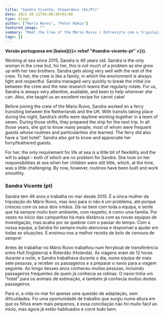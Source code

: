 ```yaml
---
title: "Sandra Vicente, Stewardess (En/Pt)"
date: 2021-10-12T06:00:50+01:00
type: blogs
author: ["Marta Neres", "Peter Makus"]
featured_image: ""
summary: "Meet the Crew of the Mário Ruivo / Entrevista com a tripulação do Mário Ruivo"
tags: []
---
```


**Versão portuguesa em [baixo]({{< relref "#sandra-vicente-pt" >}}).**

Working at sea since 2015, Sandra is 46 years old. Sandra is the only woman in the crew but, for her, this is not much of a problem as she grew up with her two brothers. Sandra gets along very well with the rest of the crew. To her, the crew is like a family, in which the environment is always light and respectful. Sandra managed very quickly to break the initial ice between the crew and the new research teams that regularly rotate. For us, Sandra is always very attentive, available, and keen to help wherever she can. Also, she taught us an excellent recipe for carrot cake!

Before joining the crew of the Mário Ruivo, Sandra worked on a ferry transiting between the Netherlands and the UK. With transits taking place during the night, Sandra’s shifts were daytime working together in a team of seven. During those shifts, they prepared the ship for the next trip. In all those years, she got to know many people, most of whom were frequent guests whose routines and particularities she learned. The ferry did also have a “pet hotel”. Sandra also got to know and appreciate her furry/feathered guests.

For her, the only requirement for life at sea is a little bit of flexibility and the will to adapt – both of which are no problem for Sandra. She took on her responsibilities at sea when her children were still little, which, at the time, was a little challenging. By now, however, routines have been built and work smoothly.

### Sandra Vicente (pt)

Sandra tem 46 anos e trabalha no mar desde 2015. É a única mulher da tripulação do Mário Ruivo, mas isso para si não é um problema, até porque cresceu com os seus dois irmãos. Dá-se bem com toda a equipa, e sente que há sempre muito bom ambiente, com respeito; é como uma família. Por vezes no início das campanhas há mais distância com as novas equipas de investigação, mas acaba por se quebrar com o passar do tempo. Com a nossa equipa, a Sandra foi sempre muito atenciosa e disponível a ajudar em todas as situações. E ensinou-nos a melhor receita de bolo de cenoura de sempre!

Antes de trabalhar no Mário Ruivo trabalhou num ferryboat de transferência entre Hull (Inglaterra) e Roterdão (Holanda). As viagens eram de 12 horas durante a noite, e Sandra trabalhava durante o dia, numa equipa de mais sete pessoas, a receber os passageiros e a preparar o navio para a viagem seguinte. Ao longo desses anos conheceu muitas pessoas, incluindo passageiros frequentes de quem já conhecia as rotinas. O navio tinha um “hotel” para os animais de estimação, e também já conhecia muitos destes passageiros.

Para si, a vida no mar foi apenas uma questão de adaptação, sem dificuldades. Foi uma oportunidade de trabalho que surgiu numa altura em que os filhos eram mais pequenos, e essa conciliação não foi muito fácil ao início, mas agora já estão habituados e corre tudo bem.
